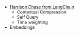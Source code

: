 - [Harrison Chase from LangChain](https://twitter.com/hwchase17/status/1666829939918745600?t=-GbhHDgYugn6udI_vSzm8w&s=19) 
  - Contextual Compression
  - Self Query
  - Time weighting
- Embeddings